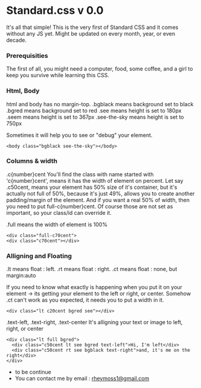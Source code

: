 # Standard.css v 0.0

It's all that simple! This is the very first of Standard CSS and it comes without any JS yet. 
Might be updated on every month, year, or even decade.


### Prerequisities

The first of all, you might need a computer, food, some coffee, and a girl to keep you survive while learning this CSS.


### Html, Body
html and body has no margin-top.
.bgblack means background set to black
.bgred means background set to red
.see means height is set to 180px
.seem means height is set to 367px
.see-the-sky means height is set to 750px

Sometimes it will help you to see or "debug" your element.

```
<body class="bgblack see-the-sky"></body>
```

### Columns & width
.c{number}cent
You'll find the class with name started with 'c{number}cent', means it has the width of element on percent.
Let say .c50cent, means your element has 50% size of it's container, but it's actually not full of 50%, because it's just 49%, allows you to create another padding/margin of the element. And if you want a real 50% of width, then you need to put full-c{number}cent. Of course those are not set as important, so your class/id can override it.

.full means the width of element is 100%

```
<div class="full-c70cent">
<div class="c70cent"></div>
```

### Alligning and Floating
.lt means float : left.
.rt means float : right.
.ct means float : none, but margin:auto

If you need to know what exactly is happening when you put it on your element -> its getting your element to the left or right, or center. Somehow .ct can't work as you expected, it needs you to put a width in it.

```
<div class="lt c20cent bgred see"></div>
```

.text-left, .text-right, .text-center 
It's alligning your text or image to left, right, or center

```
<div class="lt full bgred">
  <div class="c50cent lt see bgred text-left">Hi, I'm left</div>
  <div class="c50cent rt see bgblack text-right">and, it's me on the right</div>
</div>
```

* to be continue
* You can contact me by email : rheymoss1@gmail.com
